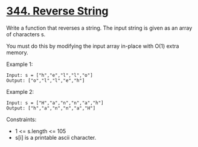 # [344. Reverse String](https://leetcode.com/problems/reverse-string/)

Write a function that reverses a string. The input string is given as an array of characters s.

You must do this by modifying the input array in-place with O(1) extra memory.



Example 1:
```
Input: s = ["h","e","l","l","o"]
Output: ["o","l","l","e","h"]
```

Example 2:
```
Input: s = ["H","a","n","n","a","h"]
Output: ["h","a","n","n","a","H"]
```

Constraints:
* 1 <= s.length <= 105
* s[i] is a printable ascii character.

